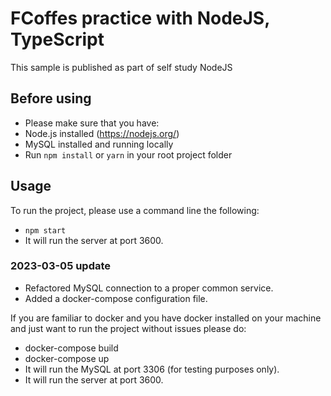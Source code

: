 # FCoffes practice with NodeJS, TypeScript

This sample is published as part of self study NodeJS

## Before using

- Please make sure that you have:
- Node.js installed (https://nodejs.org/)
- MySQL installed and running locally
- Run `npm install` or `yarn` in your root project folder

## Usage

To run the project, please use a command line the following:
- `npm start`
- It will run the server at port 3600.

### 2023-03-05 update

- Refactored MySQL connection to a proper common service.
- Added a docker-compose configuration file.

If you are familiar to docker and you have docker installed on your machine and just want to run the project without issues please do:

 - docker-compose build
 - docker-compose up
 - It will run the MySQL at port 3306 (for testing purposes only).
 - It will run the server at port 3600.